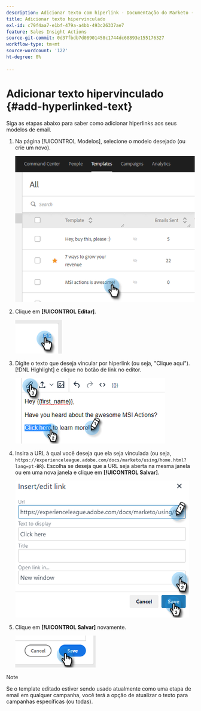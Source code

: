 ```yaml
---
description: Adicionar texto com hiperlink - Documentação do Marketo - Documentação do produto
title: Adicionar texto hipervinculado
exl-id: c79f4aa7-e1bf-479a-a4bb-493c26337ae7
feature: Sales Insight Actions
source-git-commit: 0d37fbdb7d08901458c1744dc68893e155176327
workflow-type: tm+mt
source-wordcount: '122'
ht-degree: 0%

---
```


# Adicionar texto hipervinculado {#add-hyperlinked-text}

Siga as etapas abaixo para saber como adicionar hiperlinks aos seus modelos de email.

1. Na página [!UICONTROL Modelos], selecione o modelo desejado (ou crie um novo).

   ![](assets/add-hyperlinked-text-1.png)

1. Clique em **[!UICONTROL Editar]**.

   ![](assets/add-hyperlinked-text-2.png)

1. Digite o texto que deseja vincular por hiperlink (ou seja, &quot;Clique aqui&quot;). [!DNL Highlight] e clique no botão de link no editor.

   ![](assets/add-hyperlinked-text-3.png)

1. Insira a URL à qual você deseja que ela seja vinculada (ou seja, `https://experienceleague.adobe.com/docs/marketo/using/home.html?lang=pt-BR`). Escolha se deseja que a URL seja aberta na mesma janela ou em uma nova janela e clique em **[!UICONTROL Salvar]**.

   ![](assets/add-hyperlinked-text-4.png)

1. Clique em **[!UICONTROL Salvar]** novamente.

   ![](assets/add-hyperlinked-text-5.png)

>[!NOTE]
>
>Se o template editado estiver sendo usado atualmente como uma etapa de email em qualquer campanha, você terá a opção de atualizar o texto para campanhas específicas (ou todas).
